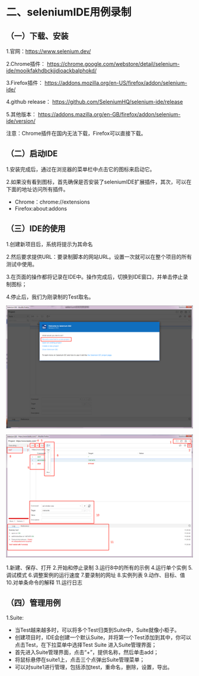 # 二、seleniumIDE用例录制
## （一）下载、安装
1.官网：https://www.selenium.dev/

2.Chrome插件：
https://chrome.google.com/webstore/detail/selenium-ide/mooikfakhdbckjjdioackbalphokd/

3.Firefox插件：
https://addons.mozilla.org/en-US/firefox/addon/selenium-ide/

4.github release：
https://github.com/SeleniumHQ/selenium-ide/release

5.其他版本：
https://addons.mazilla.org/en-GB/firefox/addon/selenium-ide/version/

注意：Chrome插件在国内无法下载，Firefox可以直接下载。

## （二）启动IDE
1.安装完成后，通过在浏览器的菜单栏中点击它的图标来启动它。

2.如果没有看到图标，首先确保是否安装了seleniumIDE扩展插件，其次，可以在下面的地址访问所有插件。
- Chrome：chrome://extensions
- Firefox:about:addons

## （三）IDE的使用
1.创建新项目后，系统将提示为其命名

2.然后要求提供URL：要录制脚本的网站URL。设置一次就可以在整个项目的所有测试中使用。

3.在页面的操作都将记录在IDE中。操作完成后，切换到IDE窗口，并单击停止录制图标；

4.停止后，我们为刚录制的Test取名。

![seleniumIDE1](https://github.com/tete1987/picture_resource/blob/master/selenium/seleniumIDE1.png)

![seleniumIDE2](https://github.com/tete1987/picture_resource/blob/master/selenium/seleniumIDE2.png)

1.新建、保存、打开
2.开始和停止录制
3.运行8中的所有的示例
4.运行单个实例
5.调试模式
6.调整案例的运行速度
7.要录制的网址
8.实例列表
9.动作、目标、值
10.对单条命令的解释
11.运行日志

## （四）管理用例
1.Suite:
- 当Test越来越多时，可以将多个Test归类到Suite中，Suite就像小柜子。
- 创建项目时，IDE会创建一个默认Suite，并将第一个Test添加到其中，你可以点击Test，在下拉菜单中选择Test Suite 进入Suite管理界面；
- 首先进入Suite管理界面，点击“+”，提供名称，然后单击add；
- 将鼠标悬停在suite1上，点击三个点弹出Suite管理菜单；
- 可以对suite1进行管理，包括添加test，重命名，删除，设置，导出。
